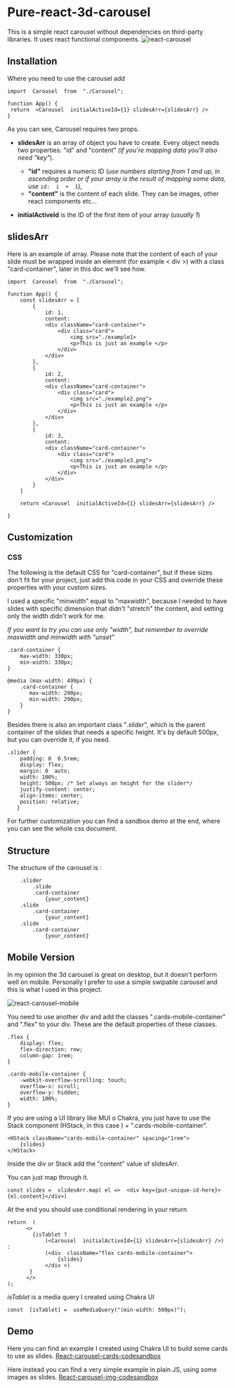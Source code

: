 # Pure-react-3d-carousel
This is a simple react carousel without dependencies on third-party libraries.
It uses react functional components.
![react-carousel](https://i.postimg.cc/htSskJ9k/carousel.png)

## Installation
Where you need to use the carousel add

    import  Carousel  from  "./Carousel";
    
    function App() {
	 return  <Carousel  initialActiveId={1} slidesArr={slidesArr} />	
    }
As you can see, Carousel requires two props.

 - **slidesArr** is an array of object you have to create. Every object needs two properties: "id" and "content" *(if you're mapping data you'll also need "key"*).
	 
	 - **"id"** requires a numeric ID (*use numbers starting from 1 and up, in ascending order or if your array is the result of mapping some
   data, use*  	  `id:  i  +  1`),
   	-  **"content"** is the content of each slide. They can be images, other react components etc...
 - **initialActiveId** is the ID of the first item of your array (*usually 1*)

##  slidesArr
Here is an example of array.
Please note that the content of each of your slide must be wrapped inside an element (for example  < div >) with a class "card-container", later in this doc we'll see how.

    import  Carousel  from  "./Carousel";
  
    function App() {
		const slidesArr = [
		    {
			    id: 1,
			    content: 
			    <div className="card-container"> 
				    <div class="card">
					    <img src="./example1>
					    <p>This is just an example </p>
				    </div>
			    </div>
		    },
		    {
			    id: 2,
			    content: 
			    <div className="card-container"> 
				    <div class="card">
					    <img src="./example2.png">
					    <p>This is just an example </p>
				    </div>
			    </div>
		    },
		    {
			    id: 3,
			    content: 
			    <div className="card-container"> 
				    <div class="card">
					    <img src="./example3.png">
					    <p>This is just an example </p>
				    </div>
			    </div>
		    }    
		]
		
		return <Carousel  initialActiveId={1} slidesArr={slidesArr} />
		
    }

## Customization

### CSS

The following is the default CSS for "card-container", 
but if these sizes don't fit for your project, just add this code in your CSS and override these properties with your custom sizes.

I used a specific "minwidth" equal to "maxwidth", because I needed to have slides with specific dimension that didn't "stretch" the content, and setting only the width didn't work for me.

*If you want to try you can use only "width", but remember to override maxwidth and minwidth with "unset"*

    .card-container {
		max-width: 330px;
		min-width: 330px;
    }
    
    @media (max-width: 499px) {
	    .card-container {
	       max-width: 290px;
	       min-width: 290px;
	    }
    }

Besides there is also an important class "*.slider*", which is the parent container of the slides that needs a specific height.
It's by default 500px, but you can override it, if you need.

    .slider {
	    padding: 0  0.5rem;
	    display: flex;
	    margin: 0  auto;
	    width: 100%;
	    height: 500px; /* Set always an height for the slider*/
	    justify-content: center;
	    align-items: center;
	    position: relative;
	   }
	   
For further customization you can find a sandbox demo at the end, where you can see the whole css document.

## Structure
The structure of the carousel is : 

        .slider
	    	.slide
		    .card-container
			    {your_content}
		.slide
		    .card-container
			    {your_content}
		.slide
		    .card-container
			    {your_content}
				

## Mobile Version
In my opinion the 3d carousel is great on desktop, but it doesn't perform well on mobile.
Personally I prefer to use a simple swipable carousel and this is what I used in this project.

![react-carousel-mobile](https://i.postimg.cc/V6NRH5CY/carousel-m.png)

You need to use another div and add the classes ".cards-mobile-container" and ".flex" to your div.
These are the default properties of these classes.


    .flex {
	    display: flex;
	    flex-direction: row;
	    column-gap: 1rem;
    }

    .cards-mobile-container {
	    -webkit-overflow-scrolling: touch;
	    overflow-x: scroll;
	    overflow-y: hidden;
	    width: 100%;
    }

If you are using a UI library like MUI o Chakra, you just have to use the Stack component (HStack, in this case ) + ".cards-mobile-container".

    <HStack className="cards-mobile-container" spacing="1rem">
        {slides}
    </HStack>

Inside the div or Stack add the "content" value of slidesArr. 

You can just map through it.

`const slides =  slidesArr.map( el =>  <div key={put-unique-id-here}>{el.content}</div>)`

At the end you should use conditional rendering in your return

    return  (
		  <>
		    {isTablet ? 
			    (<Carousel  initialActiveId={1} slidesArr={slidesArr} />) : 
			    (<div  className="flex cards-mobile-container">
				    {slides}
			    </div >)
		   }
		  </>
    );

*isTablet* is a media query I created using Chakra UI

    const  [isTablet] =  useMediaQuery("(min-width: 500px)");

 
## Demo

Here you can find an example I created using Chakra UI to build some cards to use as slides.
[React-carousel-cards-codesandbox](https://codesandbox.io/s/pure-react-3d-carousel-responsive-j4ch91?file=/src/App.js:2537-2544)

Here instead you can find a very simple example in plain JS, using some images as slides.
[React-carousel-img-codesandbox](https://codesandbox.io/s/react-img-carousel-responsive-ep90rv?file=/src/App.js)

